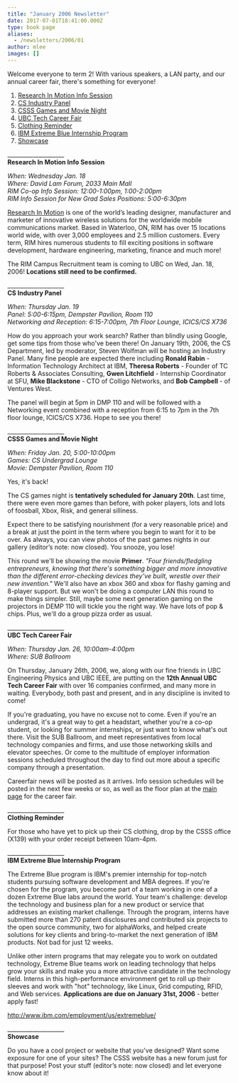 ```yaml
---
title: "January 2006 Newsletter"
date: 2017-07-01T18:41:00.000Z
type: book page
aliases:
  - /newsletters/2006/01
author: mlee
images: []
---
```


<div class="field field-name-body field-type-text-with-summary field-label-hidden"><div class="field-items"><div class="field-item even"><p>Welcome everyone to term 2!  With various speakers, a LAN party, and our annual career fair, there&apos;s something for everyone!</p>
<ol>
<li><a href="/newsletters/2006/01#1">Research In Motion Info Session</a></li>
<li><a href="/newsletters/2006/01#2">CS Industry Panel</a></li>
<li><a href="/newsletters/2006/01#3">CSSS Games and Movie Night</a></li>
<li><a href="/newsletters/2006/01#4">UBC Tech Career Fair</a></li>
<li><a href="/newsletters/2006/01#5">Clothing Reminder</a></li>
<li><a href="/newsletters/2006/01#6">IBM Extreme Blue Internship Program</a></li>
<li><a href="/newsletters/2006/01#7">Showcase</a></li>
</ol>
<p>____________________<br>
<a name="1"></a><strong>Research In Motion Info Session</strong></p>
<p><em>When: Wednesday Jan. 18<br>
Where: David Lam Forum, 2033 Main Mall<br>
RIM Co-op Info Session: 12:00-1:00pm, 1:00-2:00pm<br>
RIM Info Session for New Grad Sales Positions: 5:00-6:30pm</em></p>
<p><a href="http://www.rim.com">Research In Motion</a> is one of the world&#x2019;s leading designer, manufacturer and marketer of innovative wireless solutions for the worldwide mobile communications market. Based in Waterloo, ON, RIM has over 15 locations world wide, with over 3,000 employees and 2.5 million customers. Every term, RIM hires numerous students to fill exciting positions in software development, hardware engineering, marketing, finance and much more!</p>
<p>The RIM Campus Recruitment team is coming to UBC on Wed, Jan. 18, 2006! <strong>Locations still need to be confirmed.</strong></p>
<p>____________________<br>
<a name="2"></a><strong>CS Industry Panel</strong></p>
<p><em>When: Thursday Jan. 19<br>
Panel: 5:00-6:15pm, Dempster Pavilion, Room 110<br>
Networking and Reception: 6:15-7:00pm, 7th Floor Lounge, ICICS/CS X736</em></p>
<p>How do you approach your work search? Rather than blindly using Google, get some tips from those who&apos;ve been there! On January 19th, 2006, the CS Department, led by moderator, Steven Wolfman will be hosting an Industry Panel. Many fine people are expected there including <strong>Ronald Rabin</strong> - Information Technology Architect at IBM, <strong>Theresa Roberts</strong> - Founder of TC Roberts &amp; Associates Consulting, <strong>Gwen Litchfield</strong> - Internship Coordinator at SFU, <strong>Mike Blackstone</strong> - CTO of Colligo Networks, and <strong>Bob Campbell</strong> - of Ventures West.</p>
<p>The panel will begin at 5pm in DMP 110 and will be followed with a Networking event combined with a reception from 6:15 to 7pm in the 7th floor lounge, ICICS/CS X736. Hope to see you there!</p>
<p>____________________<br>
<a name="3"></a><strong>CSSS Games and Movie Night</strong></p>
<p><em>When: Friday Jan. 20, 5:00-10:00pm<br>
Games: CS Undergrad Lounge<br>
Movie: Dempster Pavilion, Room 110</em></p>
<p>Yes, it&apos;s back!</p>
<p>The CS games night is <strong>tentatively scheduled for January 20th</strong>. Last time, there were even more games than before, with poker players, lots and lots of foosball, Xbox, Risk, and general silliness.</p>
<p>Expect there to be satisfying nourishment (for a very reasonable price) and a break at just the point in the term where you begin to want for it to be over. As always, you can view photos of the past games nights in our gallery (editor&#x2019;s note: now closed). You snooze, you lose!</p>
<p>This round we&apos;ll be showing the movie <strong>Primer</strong>. <em>&quot;Four friends/fledgling entrepreneurs, knowing that there&apos;s something bigger and more innovative than the different error-checking devices they&apos;ve built, wrestle over their new invention.&quot;</em> We&apos;ll also have an xbox 360 and xbox for flashy gaming and 8-player support. But we won&apos;t be doing a computer LAN this round to make things simpler. Still, maybe some next generation gaming on the projectors in DEMP 110 will tickle you the right way. We have lots of pop &amp; chips. Plus, we&apos;ll do a group pizza order as usual.</p>
<p>____________________<br>
<a name="4"></a><strong>UBC Tech Career Fair</strong></p>
<p><em>When: Thursday Jan. 26, 10:00am-4:00pm<br>
Where: SUB Ballroom</em></p>
<p>On Thursday, January 26th, 2006, we, along with our fine friends in UBC Engineering Physics and UBC IEEE, are putting on the <strong>12th Annual UBC Tech Career Fair</strong> with over 16 companies confirmed, and many more in waiting. Everybody, both past and present, and in any discipline is invited to come!</p>
<p>If you&apos;re graduating, you have no excuse not to come. Even if you&apos;re an undergrad, it&apos;s a great way to get a headstart, whether you&apos;re a co-op student, or looking for summer internships, or just want to know what&apos;s out there. Visit the SUB Ballroom, and meet representatives from local technology companies and firms, and use those networking skills and elevator speeches. Or come to the multitude of employer information sessions scheduled throughout the day to find out more about a specific company through a presentation.</p>
<p>Careerfair news will be posted as it arrives. Info session schedules will be posted in the next few weeks or so, as well as the floor plan at the <a href="//cf06.ubccsss.org/">main page</a> for the career fair.</p>
<p>____________________<br>
<a name="5"></a><strong>Clothing Reminder</strong></p>
<p>For those who have yet to pick up their CS clothing, drop by the CSSS office (X139) with your order receipt between 10am-4pm.</p>
<p>____________________<br>
<a name="6"></a><strong>IBM Extreme Blue Internship Program</strong></p>
<p>The Extreme Blue program is IBM&apos;s premier internship for top-notch students pursuing software development and MBA degrees. If you&apos;re chosen for the program, you become part of a team working in one of a dozen Extreme Blue labs around the world. Your team&apos;s challenge: develop the technology and business plan for a new product or service that addresses an existing market challenge. Through the program, interns have submitted more than 270 patent disclosures and contributed six projects to the open source community, two for alphaWorks, and helped create solutions for key clients and bring-to-market the next generation of IBM products. Not bad for just 12 weeks.</p>
<p>Unlike other intern programs that may relegate you to work on outdated technology, Extreme Blue teams work on leading technology that helps grow your skills and make you a more attractive candidate in the technology field. Interns in this high-performance environment get to roll up their sleeves and work with &quot;hot&quot; technology, like Linux, Grid computing, RFID, and Web services. <strong>Applications are due on January 31st, 2006</strong> - better apply fast!</p>
<p><a href="https://www.ibm.com/employment/us/extremeblue/">http://www.ibm.com/employment/us/extremeblue/</a></p>
<p>____________________<br>
<a name="7"></a><strong>Showcase</strong></p>
<p>Do you have a cool project or website that you&apos;ve designed?  Want some exposure for one of your sites?  The CSSS website has a new forum just for that purpose! Post your stuff (editor&#x2019;s note: now closed) and let everyone know about it!</p>
</div></div></div>    <footer>
          </footer>